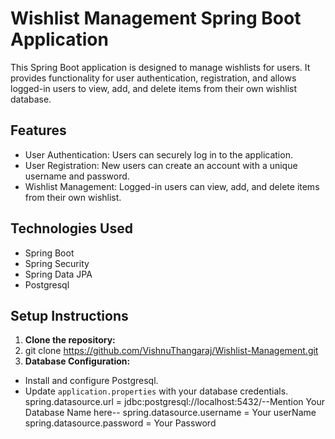 # Wishlist Management Spring Boot Application

This Spring Boot application is designed to manage wishlists for users. It provides functionality for user authentication, registration, and allows logged-in users to view, add, and delete items from their own wishlist database.

## Features

- User Authentication: Users can securely log in to the application.
- User Registration: New users can create an account with a unique username and password.
- Wishlist Management: Logged-in users can view, add, and delete items from their own wishlist.

## Technologies Used

- Spring Boot
- Spring Security
- Spring Data JPA
- Postgresql

## Setup Instructions

1. **Clone the repository:**
2. git clone https://github.com/VishnuThangaraj/Wishlist-Management.git
3. **Database Configuration:**
- Install and configure Postgresql.
- Update `application.properties` with your database credentials.
 spring.datasource.url = jdbc:postgresql://localhost:5432/--Mention Your Database Name here--
 spring.datasource.username = Your userName
 spring.datasource.password = Your Password



